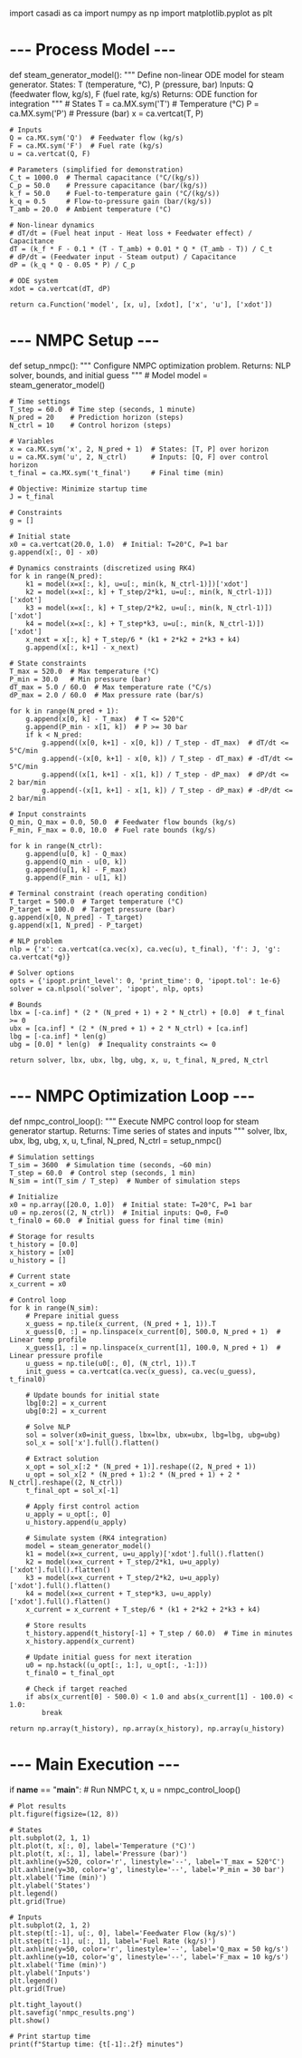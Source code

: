 import casadi as ca
import numpy as np
import matplotlib.pyplot as plt

# --- Process Model ---
def steam_generator_model():
    """
    Define non-linear ODE model for steam generator.
    States: T (temperature, °C), P (pressure, bar)
    Inputs: Q (feedwater flow, kg/s), F (fuel rate, kg/s)
    Returns: ODE function for integration
    """
    # States
    T = ca.MX.sym('T')  # Temperature (°C)
    P = ca.MX.sym('P')  # Pressure (bar)
    x = ca.vertcat(T, P)
    
    # Inputs
    Q = ca.MX.sym('Q')  # Feedwater flow (kg/s)
    F = ca.MX.sym('F')  # Fuel rate (kg/s)
    u = ca.vertcat(Q, F)
    
    # Parameters (simplified for demonstration)
    C_t = 1000.0  # Thermal capacitance (°C/(kg/s))
    C_p = 50.0    # Pressure capacitance (bar/(kg/s))
    k_f = 50.0    # Fuel-to-temperature gain (°C/(kg/s))
    k_q = 0.5     # Flow-to-pressure gain (bar/(kg/s))
    T_amb = 20.0  # Ambient temperature (°C)
    
    # Non-linear dynamics
    # dT/dt = (Fuel heat input - Heat loss + Feedwater effect) / Capacitance
    dT = (k_f * F - 0.1 * (T - T_amb) + 0.01 * Q * (T_amb - T)) / C_t
    # dP/dt = (Feedwater input - Steam output) / Capacitance
    dP = (k_q * Q - 0.05 * P) / C_p
    
    # ODE system
    xdot = ca.vertcat(dT, dP)
    
    return ca.Function('model', [x, u], [xdot], ['x', 'u'], ['xdot'])

# --- NMPC Setup ---
def setup_nmpc():
    """
    Configure NMPC optimization problem.
    Returns: NLP solver, bounds, and initial guess
    """
    # Model
    model = steam_generator_model()
    
    # Time settings
    T_step = 60.0  # Time step (seconds, 1 minute)
    N_pred = 20    # Prediction horizon (steps)
    N_ctrl = 10    # Control horizon (steps)
    
    # Variables
    x = ca.MX.sym('x', 2, N_pred + 1)  # States: [T, P] over horizon
    u = ca.MX.sym('u', 2, N_ctrl)      # Inputs: [Q, F] over control horizon
    t_final = ca.MX.sym('t_final')     # Final time (min)
    
    # Objective: Minimize startup time
    J = t_final
    
    # Constraints
    g = []
    
    # Initial state
    x0 = ca.vertcat(20.0, 1.0)  # Initial: T=20°C, P=1 bar
    g.append(x[:, 0] - x0)
    
    # Dynamics constraints (discretized using RK4)
    for k in range(N_pred):
        k1 = model(x=x[:, k], u=u[:, min(k, N_ctrl-1)])['xdot']
        k2 = model(x=x[:, k] + T_step/2*k1, u=u[:, min(k, N_ctrl-1)])['xdot']
        k3 = model(x=x[:, k] + T_step/2*k2, u=u[:, min(k, N_ctrl-1)])['xdot']
        k4 = model(x=x[:, k] + T_step*k3, u=u[:, min(k, N_ctrl-1)])['xdot']
        x_next = x[:, k] + T_step/6 * (k1 + 2*k2 + 2*k3 + k4)
        g.append(x[:, k+1] - x_next)
    
    # State constraints
    T_max = 520.0  # Max temperature (°C)
    P_min = 30.0   # Min pressure (bar)
    dT_max = 5.0 / 60.0  # Max temperature rate (°C/s)
    dP_max = 2.0 / 60.0  # Max pressure rate (bar/s)
    
    for k in range(N_pred + 1):
        g.append(x[0, k] - T_max)  # T <= 520°C
        g.append(P_min - x[1, k])  # P >= 30 bar
        if k < N_pred:
            g.append((x[0, k+1] - x[0, k]) / T_step - dT_max)  # dT/dt <= 5°C/min
            g.append(-(x[0, k+1] - x[0, k]) / T_step - dT_max) # -dT/dt <= 5°C/min
            g.append((x[1, k+1] - x[1, k]) / T_step - dP_max)  # dP/dt <= 2 bar/min
            g.append(-(x[1, k+1] - x[1, k]) / T_step - dP_max) # -dP/dt <= 2 bar/min
    
    # Input constraints
    Q_min, Q_max = 0.0, 50.0  # Feedwater flow bounds (kg/s)
    F_min, F_max = 0.0, 10.0  # Fuel rate bounds (kg/s)
    
    for k in range(N_ctrl):
        g.append(u[0, k] - Q_max)
        g.append(Q_min - u[0, k])
        g.append(u[1, k] - F_max)
        g.append(F_min - u[1, k])
    
    # Terminal constraint (reach operating condition)
    T_target = 500.0  # Target temperature (°C)
    P_target = 100.0  # Target pressure (bar)
    g.append(x[0, N_pred] - T_target)
    g.append(x[1, N_pred] - P_target)
    
    # NLP problem
    nlp = {'x': ca.vertcat(ca.vec(x), ca.vec(u), t_final), 'f': J, 'g': ca.vertcat(*g)}
    
    # Solver options
    opts = {'ipopt.print_level': 0, 'print_time': 0, 'ipopt.tol': 1e-6}
    solver = ca.nlpsol('solver', 'ipopt', nlp, opts)
    
    # Bounds
    lbx = [-ca.inf] * (2 * (N_pred + 1) + 2 * N_ctrl) + [0.0]  # t_final >= 0
    ubx = [ca.inf] * (2 * (N_pred + 1) + 2 * N_ctrl) + [ca.inf]
    lbg = [-ca.inf] * len(g)
    ubg = [0.0] * len(g)  # Inequality constraints <= 0
    
    return solver, lbx, ubx, lbg, ubg, x, u, t_final, N_pred, N_ctrl

# --- NMPC Optimization Loop ---
def nmpc_control_loop():
    """
    Execute NMPC control loop for steam generator startup.
    Returns: Time series of states and inputs
    """
    solver, lbx, ubx, lbg, ubg, x, u, t_final, N_pred, N_ctrl = setup_nmpc()
    
    # Simulation settings
    T_sim = 3600  # Simulation time (seconds, ~60 min)
    T_step = 60.0  # Control step (seconds, 1 min)
    N_sim = int(T_sim / T_step)  # Number of simulation steps
    
    # Initialize
    x0 = np.array([20.0, 1.0])  # Initial state: T=20°C, P=1 bar
    u0 = np.zeros((2, N_ctrl))  # Initial inputs: Q=0, F=0
    t_final0 = 60.0  # Initial guess for final time (min)
    
    # Storage for results
    t_history = [0.0]
    x_history = [x0]
    u_history = []
    
    # Current state
    x_current = x0
    
    # Control loop
    for k in range(N_sim):
        # Prepare initial guess
        x_guess = np.tile(x_current, (N_pred + 1, 1)).T
        x_guess[0, :] = np.linspace(x_current[0], 500.0, N_pred + 1)  # Linear temp profile
        x_guess[1, :] = np.linspace(x_current[1], 100.0, N_pred + 1)  # Linear pressure profile
        u_guess = np.tile(u0[:, 0], (N_ctrl, 1)).T
        init_guess = ca.vertcat(ca.vec(x_guess), ca.vec(u_guess), t_final0)
        
        # Update bounds for initial state
        lbg[0:2] = x_current
        ubg[0:2] = x_current
        
        # Solve NLP
        sol = solver(x0=init_guess, lbx=lbx, ubx=ubx, lbg=lbg, ubg=ubg)
        sol_x = sol['x'].full().flatten()
        
        # Extract solution
        x_opt = sol_x[:2 * (N_pred + 1)].reshape((2, N_pred + 1))
        u_opt = sol_x[2 * (N_pred + 1):2 * (N_pred + 1) + 2 * N_ctrl].reshape((2, N_ctrl))
        t_final_opt = sol_x[-1]
        
        # Apply first control action
        u_apply = u_opt[:, 0]
        u_history.append(u_apply)
        
        # Simulate system (RK4 integration)
        model = steam_generator_model()
        k1 = model(x=x_current, u=u_apply)['xdot'].full().flatten()
        k2 = model(x=x_current + T_step/2*k1, u=u_apply)['xdot'].full().flatten()
        k3 = model(x=x_current + T_step/2*k2, u=u_apply)['xdot'].full().flatten()
        k4 = model(x=x_current + T_step*k3, u=u_apply)['xdot'].full().flatten()
        x_current = x_current + T_step/6 * (k1 + 2*k2 + 2*k3 + k4)
        
        # Store results
        t_history.append(t_history[-1] + T_step / 60.0)  # Time in minutes
        x_history.append(x_current)
        
        # Update initial guess for next iteration
        u0 = np.hstack((u_opt[:, 1:], u_opt[:, -1:]))
        t_final0 = t_final_opt
        
        # Check if target reached
        if abs(x_current[0] - 500.0) < 1.0 and abs(x_current[1] - 100.0) < 1.0:
            break
    
    return np.array(t_history), np.array(x_history), np.array(u_history)

# --- Main Execution ---
if __name__ == "__main__":
    # Run NMPC
    t, x, u = nmpc_control_loop()
    
    # Plot results
    plt.figure(figsize=(12, 8))
    
    # States
    plt.subplot(2, 1, 1)
    plt.plot(t, x[:, 0], label='Temperature (°C)')
    plt.plot(t, x[:, 1], label='Pressure (bar)')
    plt.axhline(y=520, color='r', linestyle='--', label='T_max = 520°C')
    plt.axhline(y=30, color='g', linestyle='--', label='P_min = 30 bar')
    plt.xlabel('Time (min)')
    plt.ylabel('States')
    plt.legend()
    plt.grid(True)
    
    # Inputs
    plt.subplot(2, 1, 2)
    plt.step(t[:-1], u[:, 0], label='Feedwater Flow (kg/s)')
    plt.step(t[:-1], u[:, 1], label='Fuel Rate (kg/s)')
    plt.axhline(y=50, color='r', linestyle='--', label='Q_max = 50 kg/s')
    plt.axhline(y=10, color='g', linestyle='--', label='F_max = 10 kg/s')
    plt.xlabel('Time (min)')
    plt.ylabel('Inputs')
    plt.legend()
    plt.grid(True)
    
    plt.tight_layout()
    plt.savefig('nmpc_results.png')
    plt.show()
    
    # Print startup time
    print(f"Startup time: {t[-1]:.2f} minutes")

